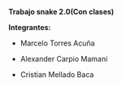 
**Trabajo snake 2.0(Con clases)**

**Integrantes:**
  * Marcelo Torres Acuña

  * Alexander Carpio Mamani

  * Cristian Mellado Baca


